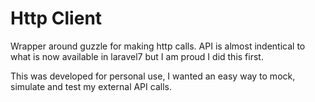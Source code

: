 # Http Client

Wrapper around guzzle for making http calls. API is almost indentical to what is now available in laravel7  but I am proud I did this first.  

This was developed for personal use, I wanted an easy way to mock, simulate and test my external API calls. 
